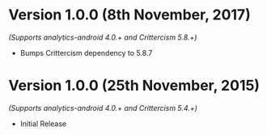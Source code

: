 Version 1.0.0 (8th November, 2017)
==================================
*(Supports analytics-android 4.0.+ and Crittercism 5.8.+)*

  * Bumps Crittercism dependency to 5.8.7

Version 1.0.0 (25th November, 2015)
==============================
*(Supports analytics-android 4.0.+ and Crittercism 5.4.+)*

  * Initial Release
